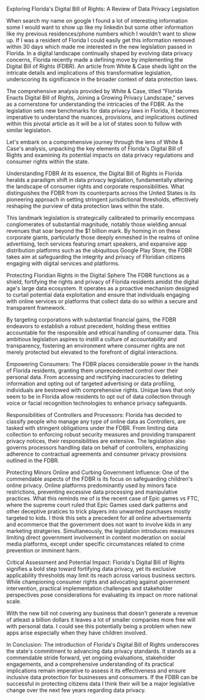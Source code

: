 Exploring Florida's Digital Bill of Rights: A Review of Data Privacy Legislation


When search my name on google I found a lot of interesting information some I would want to show up like my linkedin but some other information like my previous residences/phone numbers which I wouldn’t want to show up. If I was a resident of Florida I could easily get this information removed within 30 days which made me interested in the new legislation passed in Florida. In a digital landscape continually shaped by evolving data privacy concerns, Florida recently made a defining move by implementing the Digital Bill of Rights (FDBR). An article from White & Case sheds light on the intricate details and implications of this transformative legislation, underscoring its significance in the broader context of data protection laws.

The comprehensive analysis provided by White & Case, titled "Florida Enacts Digital Bill of Rights, Joining a Growing Privacy Landscape," serves as a cornerstone for understanding the intricacies of the FDBR. As the legislation sets new benchmarks for data privacy laws in Florida, it becomes imperative to understand the nuances, provisions, and implications outlined within this pivotal article as it will be a lot of states soon to follow with similar legislation.

Let's embark on a comprehensive journey through the lens of White & Case's analysis, unpacking the key elements of Florida's Digital Bill of Rights and examining its potential impacts on data privacy regulations and consumer rights within the state.

Understanding FDBR
At its essence, the Digital Bill of Rights in Florida heralds a paradigm shift in data privacy legislation, fundamentally altering the landscape of consumer rights and corporate responsibilities. What distinguishes the FDBR from its counterparts across the United States is its pioneering approach in setting stringent jurisdictional thresholds, effectively reshaping the purview of data protection laws within the state.

This landmark legislation is strategically calibrated to primarily encompass conglomerates of substantial magnitude, notably those wielding annual revenues that soar beyond the $1 billion mark. By homing in on these corporate giants, particularly those deeply enmeshed in the realms of online advertising, tech services featuring smart speakers, and expansive app distribution platforms such as the ubiquitous Google Play Store, the FDBR takes aim at safeguarding the integrity and privacy of Floridian citizens engaging with digital services and platforms.

Protecting Floridian Rights in the Digital Sphere
The FDBR functions as a shield, fortifying the rights and privacy of Florida residents amidst the digital age's large data ecosystem. It operates as a proactive mechanism designed to curtail potential data exploitation and ensure that individuals engaging with online services or platforms that collect data do so within a secure and transparent framework.

By targeting corporations with substantial financial gains, the FDBR endeavors to establish a robust precedent, holding these entities accountable for the responsible and ethical handling of consumer data. This ambitious legislation aspires to instill a culture of accountability and transparency, fostering an environment where consumer rights are not merely protected but elevated to the forefront of digital interactions.


Empowering Consumers:
The FDBR places considerable power in the hands of Florida residents, granting them unprecedented control over their personal data. From accessing and rectifying inaccuracies to deleting information and opting out of targeted advertising or data profiling, individuals are bestowed with comprehensive rights. Unique laws that only seem to be in Florida allow residents to opt out of data collection through voice or facial recognition technologies to enhance privacy safeguards.

Responsibilities of Controllers and Processors:
Florida has decided to classify people who manage any type of online data as Controllers, are tasked with stringent obligations under the FDBR. From limiting data collection to enforcing robust security measures and providing transparent privacy notices, their responsibilities are extensive. The legislation also governs processors handling data on behalf of controllers, emphasizing adherence to contractual agreements and consumer privacy provisions outlined in the FDBR.

Protecting Minors Online and Curbing Government Influence:
One of the commendable aspects of the FDBR is its focus on safeguarding children's online privacy. Online platforms predominantly used by minors face restrictions, preventing excessive data processing and manipulative practices. What this reminds me of is the recent case of Epic games vs FTC, where the supreme court ruled that Epic Games used dark patterns and other deceptive pratices to trick players into unwanted purchases mostly targeted to kids. I think this sets a precedent for all online advertisements and ecommerce that the government does not want to involve kids in any marketing stratgeries. Simultaneously, the legislation introduces measures limiting direct government involvement in content moderation on social media platforms, except under specific circumstances related to crime prevention or imminent harm.

Critical Assessment and Potential Impact:
Florida's Digital Bill of Rights signifies a bold step toward fortifying data privacy, yet its exclusive applicability thresholds may limit its reach across various business sectors. While championing consumer rights and advocating against government intervention, practical implementation challenges and stakeholder perspectives pose considerations for evaluating its impact on more national scale.

With the new bill not covering any business that doesn’t generate a revenue of atleast a billion dollars it leaves a lot of smaller companies more free will with personal data. I could see this potentially being a problem when new apps arise especially when they have children involved.

In Conclusion:
The introduction of Florida's Digital Bill of Rights underscores the state's commitment to advancing data privacy standards. It stands as a commendable stride forward, yet ongoing evaluations, stakeholder engagements, and a comprehensive understanding of its practical implications remain imperative to assess it  its effectiveness and ensure inclusive data protection for businesses and consumers. If the FDBR can be successful in protecting citizens data I think their will be a major legislative change over the next few years regarding data privacy.

